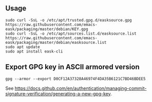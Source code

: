 ## Usage

```
sudo curl -SsL -o /etc/apt/trusted.gpg.d/easksource.gpg https://raw.githubusercontent.com/emacs-eask/packaging/master/debian/KEY.gpg
sudo curl -SsL -o /etc/apt/sources.list.d/easksource.list https://raw.githubusercontent.com/emacs-eask/packaging/master/debian/easksource.list
sudo apt update
sudo apt install eask-cli
```

## Export GPG key in ASCII armored version

```
gpg --armor --export D0CF12A37328A46974F4DA35B6121C7BD46BDEE5
```

See https://docs.github.com/en/authentication/managing-commit-signature-verification/generating-a-new-gpg-key.
